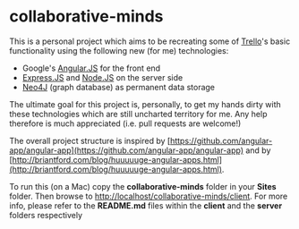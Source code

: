 # collaborative-minds

This is a personal project which aims to be recreating some of [Trello](https://trello.com/)'s basic functionality using the following new (for me) technologies:

- Google's [Angular.JS](http://angularjs.org/) for the front end
- [Express.JS](http://expressjs.com/) and [Node.JS](http://nodejs.org/) on the server side
- [Neo4J](http://www.neo4j.org/) (graph database) as permanent data storage

The ultimate goal for this project is, personally, to get my hands dirty with these technologies which are still uncharted territory for me. Any help therefore is much appreciated (i.e. pull requests are welcome!)

The overall project structure is inspired by [https://github.com/angular-app/angular-app](https://github.com/angular-app/angular-app) and by [http://briantford.com/blog/huuuuuge-angular-apps.html](http://briantford.com/blog/huuuuuge-angular-apps.html).

To run this (on a Mac) copy the **collaborative-minds** folder in your **Sites** folder. Then browse to [http://localhost/collaborative-minds/client](http://localhost/collaborative-minds/client). For more info, please refer to the **README.md** files within the **client** and the **server** folders respectively 


